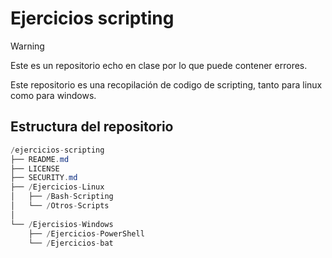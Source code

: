 # Ejercicios scripting

> [!WARNING]
> Este es un repositorio echo en clase por lo que puede contener errores.

Este repositorio es una recopilación de codigo de scripting, tanto para linux como para windows.

## Estructura del repositorio

```c#
/ejercicios-scripting
├── README.md
├── LICENSE
├── SECURITY.md
├── /Ejercicios-Linux
│   ├── /Bash-Scripting
│   └── /Otros-Scripts
│
└── /Ejercisios-Windows
    ├── /Ejercicios-PowerShell
    └── /Ejercicios-bat
```
